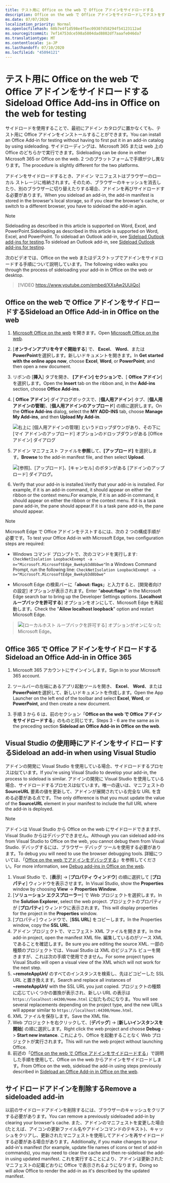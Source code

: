 ```yaml
---
title: テスト用に Office on the web で Office アドインをサイドロードする
description: Office on the web で Office アドインをサイドロードしてテストをする
ms.date: 07/07/2020
localization_priority: Normal
ms.openlocfilehash: 60b7e4f1d598e4f5ec09307d58294f54123112ad
ms.sourcegitcommit: 7ef14753dce598a5804dad8802df7aaafe046da7
ms.translationtype: MT
ms.contentlocale: ja-JP
ms.lasthandoff: 07/10/2020
ms.locfileid: "45094121"
---
```

# <a name="sideload-office-add-ins-in-office-on-the-web-for-testing"></a><span data-ttu-id="5d1f3-103">テスト用に Office on the web で Office アドインをサイドロードする</span><span class="sxs-lookup"><span data-stu-id="5d1f3-103">Sideload Office Add-ins in Office on the web for testing</span></span>

<span data-ttu-id="5d1f3-104">サイドロードを使用することで、最初にアドイン カタログに置かなくても、テスト用に Office アドインをインストールすることができます。</span><span class="sxs-lookup"><span data-stu-id="5d1f3-104">You can install an Office Add-in for testing without having to first put it in an add-in catalog by using sideloading.</span></span> <span data-ttu-id="5d1f3-105">サイドローディングは、Microsoft 365 または web 上の Office のどちらかで実行できます。</span><span class="sxs-lookup"><span data-stu-id="5d1f3-105">Sideloading can be done in either Microsoft 365 or Office on the web.</span></span> <span data-ttu-id="5d1f3-106">2 つのプラットフォームで手順が少し異なります。</span><span class="sxs-lookup"><span data-stu-id="5d1f3-106">The procedure is slightly different for the two platforms.</span></span>

<span data-ttu-id="5d1f3-107">アドインをサイドロードするとき、アドイン マニフェストはブラウザーのローカル ストレージに格納されます。そのため、ブラウザーのキャッシュを消去したり、別のブラウザーに切り替えたりする場合、アドインを再びサイドロードする必要があります。</span><span class="sxs-lookup"><span data-stu-id="5d1f3-107">When you sideload an add-in, the add-in manifest is stored in the browser's local storage, so if you clear the browser's cache, or switch to a different browser, you have to sideload the add-in again.</span></span>

> [!NOTE]
> <span data-ttu-id="5d1f3-108">Sideloading as described in this article is supported on Word, Excel, and PowerPoint.</span><span class="sxs-lookup"><span data-stu-id="5d1f3-108">Sideloading as described in this article is supported on Word, Excel, and PowerPoint.</span></span> <span data-ttu-id="5d1f3-109">To sideload an Outlook add-in, see [Sideload Outlook add-ins for testing](../outlook/sideload-outlook-add-ins-for-testing.md).</span><span class="sxs-lookup"><span data-stu-id="5d1f3-109">To sideload an Outlook add-in, see [Sideload Outlook add-ins for testing](../outlook/sideload-outlook-add-ins-for-testing.md).</span></span>

<span data-ttu-id="5d1f3-110">次のビデオでは、Office on the web またはデスクトップでアドインをサイドロードする手順について説明しています。</span><span class="sxs-lookup"><span data-stu-id="5d1f3-110">The following video walks you through the process of sideloading your add-in in Office on the web or desktop.</span></span>

> [!VIDEO https://www.youtube.com/embed/XXsAw2UUiQo]

## <a name="sideload-an-office-add-in-in-office-on-the-web"></a><span data-ttu-id="5d1f3-111">Office on the web で Office アドインをサイドロードする</span><span class="sxs-lookup"><span data-stu-id="5d1f3-111">Sideload an Office Add-in in Office on the web</span></span>

1. <span data-ttu-id="5d1f3-112">[Microsoft Office on the web](https://office.live.com/) を開きます。</span><span class="sxs-lookup"><span data-stu-id="5d1f3-112">Open [Microsoft Office on the web](https://office.live.com/).</span></span>

2. <span data-ttu-id="5d1f3-113">[**オンラインアプリを今すぐ開始する**] で、 **Excel**、 **Word**、または**PowerPoint**を選択します。新しいドキュメントを開きます。</span><span class="sxs-lookup"><span data-stu-id="5d1f3-113">In **Get started with the online apps now**, choose **Excel**, **Word**, or **PowerPoint**; and then open a new document.</span></span>

3. <span data-ttu-id="5d1f3-114">リボンの [**挿入**] タブを開き、 **[アドイン] セクションで**、[ **Office アドイン**] を選択します。</span><span class="sxs-lookup"><span data-stu-id="5d1f3-114">Open the **Insert** tab on the ribbon and, in the **Add-ins** section, choose **Office Add-ins**.</span></span>

4. <span data-ttu-id="5d1f3-115">[ **Office アドイン**] ダイアログボックスで、[**個人用アドイン**] タブ、[**個人用アドインの管理**]、[**個人用アドインのアップロード**] の順に選択します。</span><span class="sxs-lookup"><span data-stu-id="5d1f3-115">On the **Office Add-ins** dialog, select the **MY ADD-INS** tab, choose **Manage My Add-ins**, and then **Upload My Add-in**.</span></span>

    ![右上に [個人用アドインの管理] というドロップダウンがあり、その下に [マイ アドインのアップロード] オプションのドロップダウンがある [Office アドイン] ダイアログ](../images/office-add-ins-my-account.png)

5. <span data-ttu-id="5d1f3-117">アドイン マニフェスト ファイルを**参照**して、**[アップロード]** を選択します。</span><span class="sxs-lookup"><span data-stu-id="5d1f3-117">**Browse** to the add-in manifest file, and then select **Upload**.</span></span>

    ![[参照]、[アップロード]、[キャンセル] のボタンがある [アドインのアップロード] ダイアログ。](../images/upload-add-in.png)

6. <span data-ttu-id="5d1f3-119">Verify that your add-in is installed.</span><span class="sxs-lookup"><span data-stu-id="5d1f3-119">Verify that your add-in is installed.</span></span> <span data-ttu-id="5d1f3-120">For example, if it is an add-in command, it should appear on either the ribbon or the context menu.</span><span class="sxs-lookup"><span data-stu-id="5d1f3-120">For example, if it is an add-in command, it should appear on either the ribbon or the context menu.</span></span> <span data-ttu-id="5d1f3-121">If it is a task pane add-in, the pane should appear.</span><span class="sxs-lookup"><span data-stu-id="5d1f3-121">If it is a task pane add-in, the pane should appear.</span></span>

> [!NOTE]
><span data-ttu-id="5d1f3-122">Microsoft Edge で Office アドインをテストするには、次の 2 つの構成手順が必要です。</span><span class="sxs-lookup"><span data-stu-id="5d1f3-122">To test your Office Add-in with Microsoft Edge, two configuration steps are required:</span></span> 
>
> - <span data-ttu-id="5d1f3-123">Windows コマンド プロンプトで、次のコマンドを実行します: `CheckNetIsolation LoopbackExempt -a -n="Microsoft.MicrosoftEdge_8wekyb3d8bbwe"`</span><span class="sxs-lookup"><span data-stu-id="5d1f3-123">In a Windows Command Prompt, run the following line: `CheckNetIsolation LoopbackExempt -a -n="Microsoft.MicrosoftEdge_8wekyb3d8bbwe"`</span></span>
>
> - <span data-ttu-id="5d1f3-124">Microsoft Edge の検索バーに「**about: flags**」と入力すると、[開発者向けの設定] オプションが表示されます。</span><span class="sxs-lookup"><span data-stu-id="5d1f3-124">Enter "**about:flags**" in the Microsoft Edge search bar to bring up the Developer Settings options.</span></span>  <span data-ttu-id="5d1f3-125">[**Localhost ループバックを許可する**] オプションをオンにして、Microsoft Edge を再起動します。</span><span class="sxs-lookup"><span data-stu-id="5d1f3-125">Check the "**Allow localhost loopback**" option and restart Microsoft Edge.</span></span>

>    ![[ローカルホスト ループバックを許可する] オプションがオンになった Microsoft Edge。](../images/allow-localhost-loopback.png)

## <a name="sideload-an-office-add-in-in-office-365"></a><span data-ttu-id="5d1f3-127">Office 365 で Office アドインをサイドロードする</span><span class="sxs-lookup"><span data-stu-id="5d1f3-127">Sideload an Office Add-in in Office 365</span></span>

1. <span data-ttu-id="5d1f3-128">Microsoft 365 アカウントにサインインします。</span><span class="sxs-lookup"><span data-stu-id="5d1f3-128">Sign in to your Microsoft 365 account.</span></span>

2. <span data-ttu-id="5d1f3-129">ツールバーの左端にあるアプリ起動ツールを開き、 **Excel**、 **Word**、または**PowerPoint**を選択して、新しいドキュメントを作成します。</span><span class="sxs-lookup"><span data-stu-id="5d1f3-129">Open the App Launcher on the left end of the toolbar and select **Excel**, **Word**, or **PowerPoint**, and then create a new document.</span></span>

3. <span data-ttu-id="5d1f3-130">手順 3 から 6 は、前のセクション「**Office on the web で Office アドインをサイドロードする**」のものと同じです。</span><span class="sxs-lookup"><span data-stu-id="5d1f3-130">Steps 3 - 6 are the same as in the preceding section **Sideload an Office Add-in in Office on the web**.</span></span>

## <a name="sideload-an-add-in-when-using-visual-studio"></a><span data-ttu-id="5d1f3-131">Visual Studio の使用時にアドインをサイドロードする</span><span class="sxs-lookup"><span data-stu-id="5d1f3-131">Sideload an add-in when using Visual Studio</span></span>

<span data-ttu-id="5d1f3-132">アドインの開発に Visual Studio を使用している場合、サイドロードするプロセスは似ています。</span><span class="sxs-lookup"><span data-stu-id="5d1f3-132">If you're using Visual Studio to develop your add-in, the process to sideload is similar.</span></span> <span data-ttu-id="5d1f3-133">アドインの開発に Visual Studio を使用している場合、サイドロードするプロセスは似ています。唯一の違いは、マニフェストの **SourceURL** 要素の値を更新して、アドインが展開されている完全な URL を含める必要がある点です。</span><span class="sxs-lookup"><span data-stu-id="5d1f3-133">The only difference is that you must update the value of the **SourceURL** element in your manifest to include the full URL where the add-in is deployed.</span></span>

> [!NOTE]
> <span data-ttu-id="5d1f3-134">アドインは Visual Studio から Office on the web にサイドロードできますが、Visual Studio からはデバッグできません。</span><span class="sxs-lookup"><span data-stu-id="5d1f3-134">Although you can sideload add-ins from Visual Studio to Office on the web, you cannot debug them from Visual Studio.</span></span> <span data-ttu-id="5d1f3-135">デバッグするには、ブラウザー デバッグ ツールを使用する必要があります。</span><span class="sxs-lookup"><span data-stu-id="5d1f3-135">To debug you will need to use the browser debugging tools.</span></span> <span data-ttu-id="5d1f3-136">詳細については、「[Office on the web でアドインをデバッグする](debug-add-ins-in-office-online.md)」を参照してください。</span><span class="sxs-lookup"><span data-stu-id="5d1f3-136">For more information, see [Debug add-ins in Office on the web](debug-add-ins-in-office-online.md).</span></span>

1. <span data-ttu-id="5d1f3-137">Visual Studio で、[**表示**]  ->  [**プロパティ ウィンドウ**] の順に選択して [**プロパティ**] ウィンドウを表示させます。</span><span class="sxs-lookup"><span data-stu-id="5d1f3-137">In Visual Studio, show the **Properties** window by choosing **View** -> **Properties Window**.</span></span>
2. <span data-ttu-id="5d1f3-138">[**ソリューション エクスプローラー**] で Web プロジェクトを選択します。</span><span class="sxs-lookup"><span data-stu-id="5d1f3-138">In the **Solution Explorer**, select the web project.</span></span> <span data-ttu-id="5d1f3-139">プロジェクトのプロパティが [**プロパティ**] ウィンドウに表示されます。</span><span class="sxs-lookup"><span data-stu-id="5d1f3-139">This will display properties for the project in the **Properties** window.</span></span>
3. <span data-ttu-id="5d1f3-140">[プロパティ] ウィンドウで、[**SSL URL**] をコピーします。</span><span class="sxs-lookup"><span data-stu-id="5d1f3-140">In the Properties window, copy the **SSL URL**.</span></span>
4. <span data-ttu-id="5d1f3-141">アドイン プロジェクトで、マニフェスト XML ファイルを開きます。</span><span class="sxs-lookup"><span data-stu-id="5d1f3-141">In the add-in project, open the manifest XML file.</span></span> <span data-ttu-id="5d1f3-142">編集しているのがソース XML であることを確認します。</span><span class="sxs-lookup"><span data-stu-id="5d1f3-142">Be sure you are editing the source XML.</span></span> <span data-ttu-id="5d1f3-143">一部の種類のプロジェクトでは、Visual Studio は XML のビジュアル ビューを開きますが、これは次の手順で使用できません。</span><span class="sxs-lookup"><span data-stu-id="5d1f3-143">For some project types Visual Studio will open a visual view of the XML which will not work for the next step.</span></span>
5. <span data-ttu-id="5d1f3-144">**~remoteAppUrl/** のすべてのインスタンスを検索し、先ほどコピーした SSL URL と置き換えます。</span><span class="sxs-lookup"><span data-stu-id="5d1f3-144">Search and replace all instances of **~remoteAppUrl/** with the SSL URL you just copied.</span></span> <span data-ttu-id="5d1f3-145">プロジェクトの種類に応じていくつかの置換が表示され、新しい URL の表示は `https://localhost:44300/Home.html` に似たものになりま。</span><span class="sxs-lookup"><span data-stu-id="5d1f3-145">You will see several replacements depending on the project type, and the new URLs will appear similar to `https://localhost:44300/Home.html`.</span></span>
6. <span data-ttu-id="5d1f3-146">XML ファイルを保存します。</span><span class="sxs-lookup"><span data-stu-id="5d1f3-146">Save the XML file.</span></span>
7. <span data-ttu-id="5d1f3-147">Web プロジェクトを右クリックして、[**デバッグ**]  ->  [**新しいインスタンスを開始**] の順に選択します。</span><span class="sxs-lookup"><span data-stu-id="5d1f3-147">Right click the web project and choose **Debug** -> **Start new instance**.</span></span> <span data-ttu-id="5d1f3-148">これにより、Office を起動することなく Web プロジェクトが実行されます。</span><span class="sxs-lookup"><span data-stu-id="5d1f3-148">This will run the web project without launching Office.</span></span>
8. <span data-ttu-id="5d1f3-149">前述の「[Office on the web で Office アドインをサイドロードする](#sideload-an-office-add-in-in-office-on-the-web)」で説明した手順を使用して、Office on the web からアドインをサイドロードします。</span><span class="sxs-lookup"><span data-stu-id="5d1f3-149">From Office on the web, sideload the add-in using steps previously described in [Sideload an Office Add-in in Office on the web](#sideload-an-office-add-in-in-office-on-the-web).</span></span>

## <a name="remove-a-sideloaded-add-in"></a><span data-ttu-id="5d1f3-150">サイドロードアドインを削除する</span><span class="sxs-lookup"><span data-stu-id="5d1f3-150">Remove a sideloaded add-in</span></span>

<span data-ttu-id="5d1f3-151">以前のサイドロードアドインを削除するには、ブラウザーのキャッシュをクリアする必要があります。</span><span class="sxs-lookup"><span data-stu-id="5d1f3-151">You can remove a previously sideloaded add-in by clearing your browser's cache.</span></span> <span data-ttu-id="5d1f3-152">また、アドインのマニフェストを変更した場合 (たとえば、アイコンの更新ファイル名やアドインコマンドのテキスト)、キャッシュをクリアし、更新されたマニフェストを使用してアドインを再サイドロードする必要がある場合があります。</span><span class="sxs-lookup"><span data-stu-id="5d1f3-152">Additionally, if you make changes to your add-in's manifest (for example, update file names of icons or text of add-in commands), you may need to clear the cache and then re-sideload the add-in using updated manifest.</span></span> <span data-ttu-id="5d1f3-153">これを実行することにより、アドインは更新されたマニフェストの記載どおりに Office で表示されるようになります。</span><span class="sxs-lookup"><span data-stu-id="5d1f3-153">Doing so will allow Office to render the add-in as it's described by the updated manifest.</span></span>
